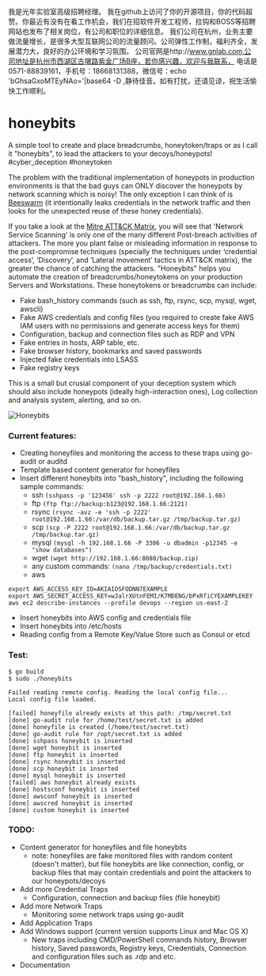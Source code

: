 我是光年实验室高级招聘经理。
我在github上访问了你的开源项目，你的代码超赞。你最近有没有在看工作机会，我们在招软件开发工程师，拉钩和BOSS等招聘网站也发布了相关岗位，有公司和职位的详细信息。
我们公司在杭州，业务主要做流量增长，是很多大型互联网公司的流量顾问。公司弹性工作制，福利齐全，发展潜力大，良好的办公环境和学习氛围。
公司官网是http://www.gnlab.com,公司地址是杭州市西湖区古墩路紫金广场B座，若你感兴趣，欢迎与我联系，
电话是0571-88839161，手机号：18668131388，微信号：echo 'bGhsaGxoMTEyNAo='|base64 -D ,静待佳音。如有打扰，还请见谅，祝生活愉快工作顺利。

# honeybits
A simple tool to create and place breadcrumbs, honeytoken/traps or as I call it "honeybits", to lead the attackers to your decoys/honeypots! #cyber_deception #honeytoken

The problem with the traditional implementation of honeypots in production environments is that the bad guys can ONLY discover the honeypots by network scanning which is noisy! The only exception I can think of is [Beeswarm](https://github.com/honeynet/beeswarm) (it intentionally leaks credentials in the network traffic and then looks for the unexpected reuse of these honey credentials).

If you take a look at the [Mitre ATT&CK Matrix](https://attack.mitre.org/wiki/Main_Page), you will see that 'Network Service Scanning' is only one of the many different Post-breach activities of attackers. The more you plant false or misleading information in response to the post-compromise techniques (specially the techniques under ‘credential access’, ‘Discovery’, and ‘Lateral movement’ tactics in ATT&CK matrix), the greater the chance of catching the attackers. "Honeybits" helps you automate the creation of breadcrumbs/honeytokens on your production Servers and Workstations. These honeytokens or breadcrumbs can include:
* Fake bash_history commands (such as ssh, ftp, rsync, scp, mysql, wget, awscli)
* Fake AWS credentials and config files (you required to create fake AWS IAM users with no permissions and generate access keys for them)
* Configuration, backup and connection files such as RDP and VPN
* Fake entries in hosts, ARP table, etc.
* Fake browser history, bookmarks and saved passwords
* Injected fake credentials into LSASS
* Fake registry keys

This is a small but crusial component of your deception system which should also include honeypots (ideally high-interaction ones), Log collection and analysis system, alerting, and so on. 

![Honeybits](https://github.com/0x4D31/honeybits/blob/master/docs/honeybits.png)

### Current features:
* Creating honeyfiles and monitoring the access to these traps using go-audit or auditd 
* Template based content generator for honeyfiles
* Insert different honeybits into "bash_history", including the following sample commands:
  + ssh
```(sshpass -p '123456' ssh -p 2222 root@192.168.1.66)```
  + ftp
```(ftp ftp://backup:b123@192.168.1.66:2121)```
  + rsync
```(rsync -avz -e 'ssh -p 2222' root@192.168.1.66:/var/db/backup.tar.gz /tmp/backup.tar.gz)```
  + scp
```(scp -P 2222 root@192.168.1.66:/var/db/backup.tar.gz /tmp/backup.tar.gz)```
  + mysql
```(mysql -h 192.168.1.66 -P 3306 -u dbadmin -p12345 -e "show databases")```
  + wget
```(wget http://192.168.1.66:8080/backup.zip)```
  + any custom commands:
```(nano /tmp/backup/credentials.txt)```
  + aws
```
export AWS_ACCESS_KEY_ID=AKIAIOSFODNN7EXAMPLE
export AWS_SECRET_ACCESS_KEY=wJalrXUtnFEMI/K7MDENG/bPxRfiCYEXAMPLEKEY
aws ec2 describe-instances --profile devops --region us-east-2
```
* Insert honeybits into AWS config and credentials file
* Insert honeybits into /etc/hosts
* Reading config from a Remote Key/Value Store such as Consul or etcd

### Test:
```
$ go build
$ sudo ./honeybits 

Failed reading remote config. Reading the local config file...
Local config file loaded.

[failed] honeyfile already exists at this path: /tmp/secret.txt
[done] go-audit rule for /home/test/secret.txt is added
[done] honeyfile is created (/home/test/secret.txt)
[done] go-audit rule for /opt/secret.txt is added
[done] sshpass honeybit is inserted
[done] wget honeybit is inserted
[done] ftp honeybit is inserted
[done] rsync honeybit is inserted
[done] scp honeybit is inserted
[done] mysql honeybit is inserted
[failed] aws honeybit already exists
[done] hostsconf honeybit is inserted
[done] awsconf honeybit is inserted
[done] awscred honeybit is inserted
[done] custom honeybit is inserted
```

### TODO:
* Content generator for honeyfiles and file honeybits
  + note: honeyfiles are fake monitored files with random content (doesn't matter), but file honeybits are like connection, config, or backup files that may contain credentials and point the attackers to our honeypots/decoys
* Add more Credential Traps
  + Configuration, connection and backup files (file honeybit)
* Add more Network Traps
  + Monitoring some network traps using go-audit
* Add Application Traps
* Add Windows support (current version supports Linux and Mac OS X)
  + New traps including CMD/PowerShell commands history, Browser history, Saved passwords, Registry keys, Credentials, Connection and configuration files such as .rdp and etc.
* Documentation

